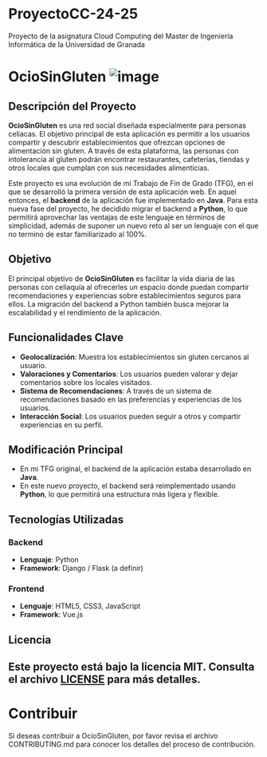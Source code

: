 # ProyectoCC-24-25
Proyecto de la asignatura Cloud Computing del Master de Ingeniería Informática de la Universidad de Granada

# OcioSinGluten ![image](https://github.com/user-attachments/assets/fc33a77b-1e60-4670-b005-ccaed8260525)


## Descripción del Proyecto

**OcioSinGluten** es una red social diseñada especialmente para personas celiacas. El objetivo principal de esta aplicación es permitir a los usuarios compartir y descubrir establecimientos que ofrezcan opciones de alimentación sin gluten. A través de esta plataforma, las personas con intolerancia al gluten podrán encontrar restaurantes, cafeterías, tiendas y otros locales que cumplan con sus necesidades alimenticias.

Este proyecto es una evolución de mi Trabajo de Fin de Grado (TFG), en el que se desarrolló la primera versión de esta aplicación web. En aquel entonces, el **backend** de la aplicación fue implementado en **Java**. Para esta nueva fase del proyecto, he decidido migrar el backend a **Python**, lo que permitirá aprovechar las ventajas de este lenguaje en términos de simplicidad, además de suponer un nuevo reto al ser un lenguaje con el que no termino de estar familiarizado al 100%.

## Objetivo

El principal objetivo de **OcioSinGluten** es facilitar la vida diaria de las personas con celiaquía al ofrecerles un espacio donde puedan compartir recomendaciones y experiencias sobre establecimientos seguros para ellos. La migración del backend a Python también busca mejorar la escalabilidad y el rendimiento de la aplicación.

## Funcionalidades Clave

- **Geolocalización**: Muestra los establecimientos sin gluten cercanos al usuario.
- **Valoraciones y Comentarios**: Los usuarios pueden valorar y dejar comentarios sobre los locales visitados.
- **Sistema de Recomendaciones**: A través de un sistema de recomendaciones basado en las preferencias y experiencias de los usuarios.
- **Interacción Social**: Los usuarios pueden seguir a otros y compartir experiencias en su perfil.
  
## Modificación Principal

- En mi TFG original, el backend de la aplicación estaba desarrollado en **Java**.
- En este nuevo proyecto, el backend será reimplementado usando **Python**, lo que permitirá una estructura más ligera y flexible.

## Tecnologías Utilizadas

### Backend
- **Lenguaje**: Python
- **Framework**: Django / Flask (a definir)

### Frontend
- **Lenguaje**: HTML5, CSS3, JavaScript
- **Framework**: Vue.js

## Licencia

Este proyecto está bajo la licencia **MIT**. Consulta el archivo [LICENSE](./LICENSE) para más detalles.
---  

# Contribuir
Si deseas contribuir a OcioSinGluten, por favor revisa el archivo CONTRIBUTING.md para conocer los detalles del proceso de contribución.
